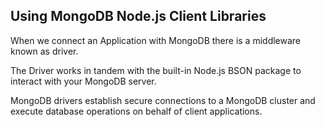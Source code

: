 ## Using MongoDB Node.js Client Libraries

When we connect an Application with MongoDB there is a middleware known as driver.

The Driver works in tandem with the built-in Node.js BSON package to interact with your MongoDB server.

MongoDB drivers establish secure connections to a MongoDB cluster and execute database operations on behalf of client applications.